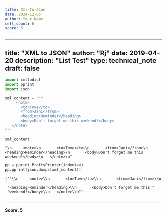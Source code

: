 ```yaml
---
title: Xml-To-Json
date: 2024-12-05
author: Your Name
cell_count: 6
score: 5
---
```


---
title: "XML to JSON"
author: "Rj"
date: 2019-04-20
description: "List Test"
type: technical_note
draft: false
---

```python
import xmltodict
import pprint
import json
```


```python
xml_content = """
     <note>
       <to>Tove</to>
       <from>Jani</from>
       <heading>Reminder</heading>
       <body>Don't forget me this weekend!</body>
   </note>
"""
```


```python
xml_content
```




    "\n     <note>\n       <to>Tove</to>\n       <from>Jani</from>\n       <heading>Reminder</heading>\n       <body>Don't forget me this weekend!</body>\n   </note>\n"




```python
pp = pprint.PrettyPrinter(indent=4)
pp.pprint(json.dumps(xml_content))
```

    ('"\\n     <note>\\n       <to>Tove</to>\\n       <from>Jani</from>\\n       '
     "<heading>Reminder</heading>\\n       <body>Don't forget me this "
     'weekend!</body>\\n   </note>\\n"')



```python

```


---
**Score: 5**